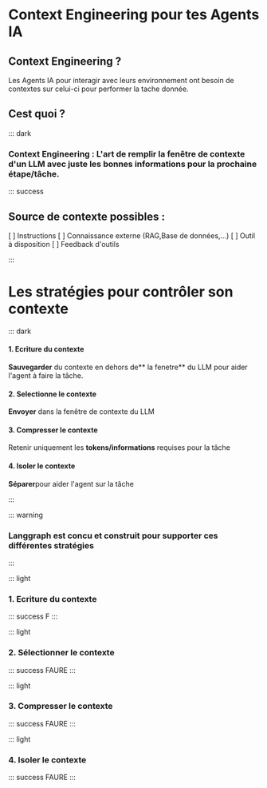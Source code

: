 # **Context Engineering pour tes Agents IA**



## **Context Engineering ?**

Les Agents IA pour interagir avec leurs environnement ont besoin de contextes sur celui-ci pour performer la tache donnée.

## **Cest quoi ?**


::: dark
### **Context Engineering** : L'art de remplir la fenêtre de contexte d'un LLM avec juste les bonnes informations pour la prochaine étape/tâche.

::: success

## Source de contexte possibles : 
[ ] Instructions
[ ] Connaissance externe (RAG,Base de données,...)
[ ] Outil à disposition
[ ] Feedback d'outils

:::

# Les stratégies pour contrôler son contexte


::: dark

#### 1. Ecriture du contexte
**Sauvegarder** du contexte en dehors de** la fenetre** du LLM pour aider l'agent à faire la tâche.
#### 2. Selectionne le contexte
**Envoyer** dans la fenêtre de contexte du  LLM
#### 3. Compresser le contexte
Retenir uniquement les **tokens/informations** requises pour la tâche
#### 4. Isoler le contexte
**Séparer**pour aider l'agent sur la tâche

:::


::: warning
### **Langgraph** est concu et **construit** pour supporter ces différentes stratégies
:::

::: light
### 1. Ecriture du contexte
::: success
F
:::

::: light
### 2. Sélectionner le contexte
::: success
FAURE
:::

::: light
### 3. Compresser le contexte
::: success
FAURE
:::

::: light
### 4. Isoler le contexte
::: success
FAURE
:::
